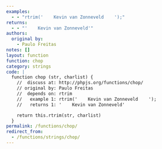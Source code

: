 ```yaml
---
examples:
  - - "rtrim('    Kevin van Zonneveld    ');"
returns:
  - - "'    Kevin van Zonneveld'"
authors:
  original by:
    - Paulo Freitas
notes: []
layout: function
function: chop
category: strings
code: |
  function chop (str, charlist) {
    //  discuss at: http://phpjs.org/functions/chop/
    // original by: Paulo Freitas
    //  depends on: rtrim
    //   example 1: rtrim('    Kevin van Zonneveld    ');
    //   returns 1: '    Kevin van Zonneveld'

    return this.rtrim(str, charlist)
  }
permalink: /functions/chop/
redirect_from:
  - /functions/strings/chop/
---
```


<!-- WARNING! This file is auto generated by `npm run web:inject`, do not edit by hand -->

